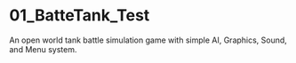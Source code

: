 # 01_BatteTank_Test
An open world tank battle simulation game with simple AI, Graphics, Sound, and Menu system.
